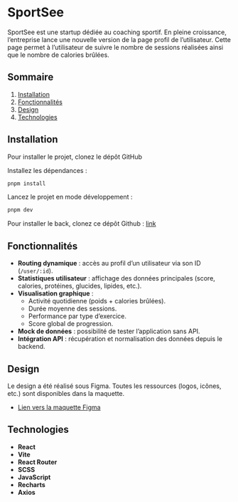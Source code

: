 # SportSee

SportSee est une startup dédiée au coaching sportif.
En pleine croissance, l’entreprise lance une nouvelle version de la page profil de l’utilisateur.
Cette page permet à l’utilisateur de suivre le nombre de sessions réalisées ainsi que le nombre de calories brûlées.

## Sommaire

1. [Installation](#installation)
2. [Fonctionnalités](#fonctionnalites)
3. [Design](#design)
4. [Technologies](#technologies)

## Installation

Pour installer le projet, clonez le dépôt GitHub

Installez les dépendances :

```bash
pnpm install
```

Lancez le projet en mode développement :

```bash
pnpm dev
```

Pour installer le back, clonez ce dépôt Github : [link](https://github.com/OpenClassrooms-Student-Center/SportSee)

## Fonctionnalités

- **Routing dynamique** : accès au profil d’un utilisateur via son ID (`/user/:id`).
- **Statistiques utilisateur** : affichage des données principales (score, calories, protéines, glucides, lipides, etc.).
- **Visualisation graphique** :
  - Activité quotidienne (poids + calories brûlées).
  - Durée moyenne des sessions.
  - Performance par type d’exercice.
  - Score global de progression.
- **Mock de données** : possibilité de tester l’application sans API.
- **Intégration API** : récupération et normalisation des données depuis le backend.

## Design

Le design a été réalisé sous Figma. Toutes les ressources (logos, icônes, etc.) sont disponibles dans la maquette.

- [Lien vers la maquette Figma](https://www.figma.com/design/BMomGVZqLZb811mDMShpLu/UI-design-Sportify-FR?node-id=0-1&p=f&t=lRmHZmhp3cJ6ua4e-0)

## Technologies

- **React**
- **Vite**
- **React Router**
- **SCSS**
- **JavaScript**
- **Recharts**
- **Axios**
